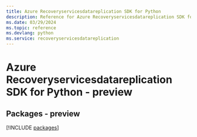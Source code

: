 ```yaml
---
title: Azure Recoveryservicesdatareplication SDK for Python
description: Reference for Azure Recoveryservicesdatareplication SDK for Python
ms.date: 03/29/2024
ms.topic: reference
ms.devlang: python
ms.service: recoveryservicesdatareplication
---
```

# Azure Recoveryservicesdatareplication SDK for Python - preview
## Packages - preview
[!INCLUDE [packages](recoveryservicesdatareplication-index.md)]
